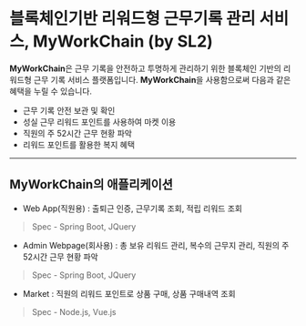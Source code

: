# 블록체인기반 리워드형 근무기록 관리 서비스, MyWorkChain (by SL2)
**MyWorkChain**은 근무 기록을 안전하고 투명하게 관리하기 위한 블록체인 기반의 리워드형 근무 기록 서비스 플랫폼입니다.
**MyWorkChain**을 사용함으로써 다음과 같은 혜택을 누릴 수 있습니다.
- 근무 기록 안전 보관 및 확인
- 성실 근무 리워드 포인트를  사용하여 마켓 이용
- 직원의 주 52시간 근무 현황 파악
- 리워드 포인트를 활용한 복지 혜택
---
## MyWorkChain의 애플리케이션
- Web App(직원용) : 출퇴근 인증, 근무기록 조회, 적립 리워드 조회
> Spec - Spring Boot, JQuery
- Admin Webpage(회사용) : 총 보유 리워드 관리, 복수의 근무지 관리, 직원의 주 52시간 근무 현황 파악
> Spec - Spring Boot, JQuery
- Market : 직원의 리워드 포인트로 상품 구매, 상품 구매내역 조회
> Spec - Node.js, Vue.js 
